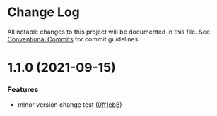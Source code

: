 # Change Log

All notable changes to this project will be documented in this file.
See [Conventional Commits](https://conventionalcommits.org) for commit guidelines.

# 1.1.0 (2021-09-15)


### Features

* minor version change test ([0ff1eb8](https://github.com/mhal007/lerna-publish-test/commit/0ff1eb8190622a91f1aae7c273f94ea0e33ae6ce))
